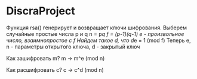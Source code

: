 # DiscraProject
Функция rsa() генерирует и возвращает ключи шифрования.
Выберем случайные простые числа p и q
n = p*q
f = (p-1)(q-1)
e - произвольное число, взаимнопростое с f
Найдем такое d, что d*e = 1 (mod f)
Теперь e, n - параметры открытого ключа, d - закрытый ключ 

Как зашифровать m?
m -> m^e (mod n)

Как расшифровать c?
c -> c^d (mod n)

